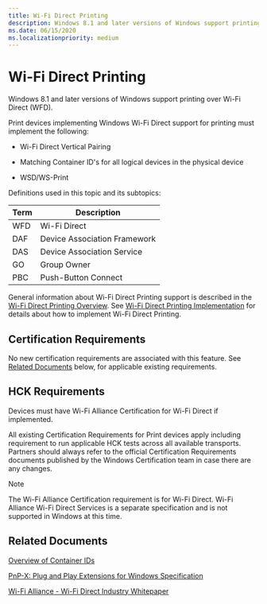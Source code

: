 ```yaml
---
title: Wi-Fi Direct Printing
description: Windows 8.1 and later versions of Windows support printing over Wi-Fi Direct (WFD).
ms.date: 06/15/2020
ms.localizationpriority: medium
---
```


# Wi-Fi Direct Printing

Windows 8.1 and later versions of Windows support printing over Wi-Fi Direct (WFD).

Print devices implementing Windows Wi-Fi Direct support for printing must implement the following:

- Wi-Fi Direct Vertical Pairing

- Matching Container ID's for all logical devices in the physical device

- WSD/WS-Print

Definitions used in this topic and its subtopics:

| Term | Description |
|--|--|
| WFD | Wi-Fi Direct |
| DAF | Device Association Framework |
| DAS | Device Association Service |
| GO | Group Owner |
| PBC | Push-Button Connect |

General information about Wi-Fi Direct Printing support is described in the [Wi-Fi Direct Printing Overview](wfd-overview.md). See [Wi-Fi Direct Printing Implementation](wfd-implementation.md) for details about how to implement Wi-Fi Direct Printing.

## Certification Requirements

No new certification requirements are associated with this feature. See [Related Documents](#related-documents) below, for applicable existing requirements.

## HCK Requirements

Devices must have Wi-Fi Alliance Certification for Wi-Fi Direct if implemented.

All existing Certification Requirements for Print devices apply including requirement to run applicable HCK tests across all available transports. Partners should always refer to the official Certification Requirements documents published by the Windows Certification team in case there are any changes.

> [!NOTE]
> The Wi-Fi Alliance Certification requirement is for Wi-Fi Direct. Wi-Fi Alliance Wi-Fi Direct Services is a separate specification and is not supported in Windows at this time.

## Related Documents

[Overview of Container IDs](../install/overview-of-container-ids.md)

[PnP-X: Plug and Play Extensions for Windows Specification](/previous-versions/gg463082(v=msdn.10))

[Wi-Fi Alliance - Wi-Fi Direct Industry Whitepaper](https://www.wi-fi.org)
